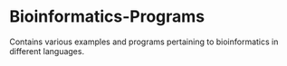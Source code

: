 Bioinformatics-Programs
=======================

Contains various examples and programs pertaining to bioinformatics 
in different languages.
